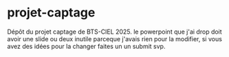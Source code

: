# projet-captage
Dépôt du projet captage de BTS-CIEL 2025.
le powerpoint que j'ai drop doit avoir une slide ou deux inutile parceque j'avais rien pour la modifier, si vous avez des idées pour la changer faites un un submit svp.

